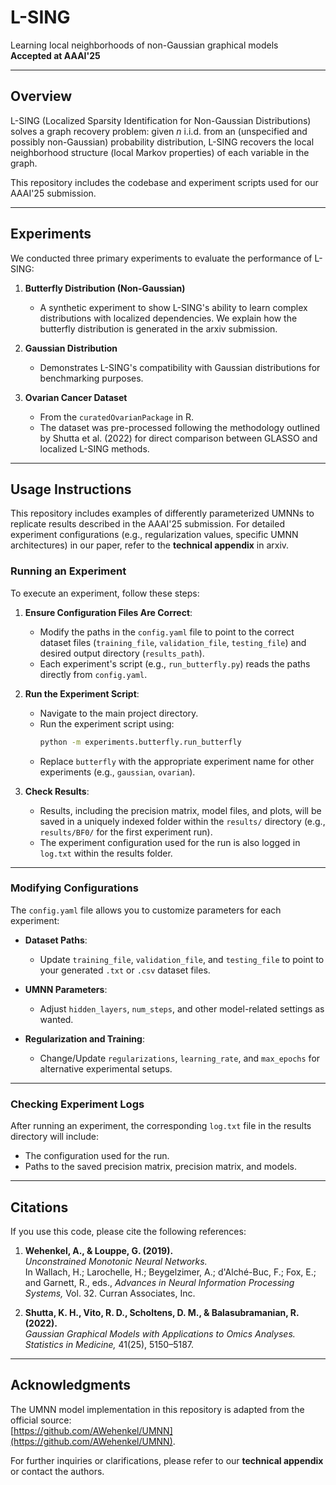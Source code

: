 # L-SING
Learning local neighborhoods of non-Gaussian graphical models  
**Accepted at AAAI'25**

---

## Overview
L-SING (Localized Sparsity Identification for Non-Gaussian Distributions) solves a graph recovery problem: given $n$ i.i.d. from an (unspecified and possibly non-Gaussian) probability distribution, L-SING recovers the local neighborhood structure (local Markov properties) of each variable in the graph.

This repository includes the codebase and experiment scripts used for our AAAI'25 submission.

---

## Experiments
We conducted three primary experiments to evaluate the performance of L-SING:

1. **Butterfly Distribution (Non-Gaussian)**  
   - A synthetic experiment to show L-SING's ability to learn complex distributions with localized dependencies. We explain how the butterfly distribution is generated in the arxiv submission. 

2. **Gaussian Distribution**
   - Demonstrates L-SING's compatibility with Gaussian distributions for benchmarking purposes.

3. **Ovarian Cancer Dataset**  
   - From the `curatedOvarianPackage` in R.
   - The dataset was pre-processed following the methodology outlined by Shutta et al. (2022) for direct comparison between GLASSO and localized L-SING methods.

---

## Usage Instructions

This repository includes examples of differently parameterized UMNNs to replicate results described in the AAAI'25 submission. For detailed experiment configurations (e.g., regularization values, specific UMNN architectures) in our paper, refer to the **technical appendix** in arxiv.


### Running an Experiment
To execute an experiment, follow these steps:

1. **Ensure Configuration Files Are Correct**:
   - Modify the paths in the `config.yaml` file to point to the correct dataset files (`training_file`, `validation_file`, `testing_file`) and desired output directory (`results_path`).
   - Each experiment's script (e.g., `run_butterfly.py`) reads the paths directly from `config.yaml`.

2. **Run the Experiment Script**:
   - Navigate to the main project directory.
   - Run the experiment script using:
     ```bash
     python -m experiments.butterfly.run_butterfly
     ```
   - Replace `butterfly` with the appropriate experiment name for other experiments (e.g., `gaussian`, `ovarian`).

3. **Check Results**:
   - Results, including the precision matrix, model files, and plots, will be saved in a uniquely indexed folder within the `results/` directory (e.g., `results/BF0/` for the first experiment run).
   - The experiment configuration used for the run is also logged in `log.txt` within the results folder.

---

### Modifying Configurations
The `config.yaml` file allows you to customize parameters for each experiment:

- **Dataset Paths**:
  - Update `training_file`, `validation_file`, and `testing_file` to point to your generated `.txt` or `.csv` dataset files.

- **UMNN Parameters**:
  - Adjust `hidden_layers`, `num_steps`, and other model-related settings as wanted.

- **Regularization and Training**:
  - Change/Update `regularizations`, `learning_rate`, and `max_epochs` for alternative experimental setups.

---

### Checking Experiment Logs
After running an experiment, the corresponding `log.txt` file in the results directory will include:

- The configuration used for the run.
- Paths to the saved precision matrix, precision matrix, and models.

---

## Citations
If you use this code, please cite the following references:

1. **Wehenkel, A., & Louppe, G. (2019).**  
   *Unconstrained Monotonic Neural Networks.*  
   In Wallach, H.; Larochelle, H.; Beygelzimer, A.; d'Alché-Buc, F.; Fox, E.; and Garnett, R., eds., *Advances in Neural Information Processing Systems,* Vol. 32. Curran Associates, Inc.

2. **Shutta, K. H., Vito, R. D., Scholtens, D. M., & Balasubramanian, R. (2022).**  
   *Gaussian Graphical Models with Applications to Omics Analyses.*  
   *Statistics in Medicine,* 41(25), 5150–5187.

---

## Acknowledgments
The UMNN model implementation in this repository is adapted from the official source:  
[https://github.com/AWehenkel/UMNN](https://github.com/AWehenkel/UMNN).

For further inquiries or clarifications, please refer to our **technical appendix** or contact the authors.
